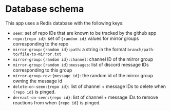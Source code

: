 # Database schema
This app uses a Redis database with the following keys:

- `seen`: set of repo IDs that are known to be tracked by the github app
- `repo:{repo id}`: set of `{random id}` values for mirror groups corresponding to the repo
- `mirror-group:{random id}:path`: a string in the format `branch/path-to/file-to-mirror.txt`
- `mirror-group:{random id}:channel`: channel ID of the mirror group
- `mirror-group:{random id}:messages`: list of discord message IDs corresponding to this group
- `mirror-group-rev:{message id}`: the random id of the mirror group owning the message id
- `delete-on-seen:{repo id}`: list of channel + message IDs to delete when `{repo id}` is pinged.
- `dereact-on-seen:{repo id}`: list of channel + message IDs to remove reactions from when `{repo id}` is pinged.
